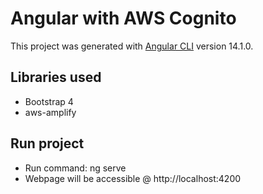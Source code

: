 # Angular with AWS Cognito

This project was generated with [Angular CLI](https://github.com/angular/angular-cli) version 14.1.0.

## Libraries used
- Bootstrap 4
- aws-amplify

## Run project
- Run command: ng serve
- Webpage will be accessible @ http://localhost:4200
